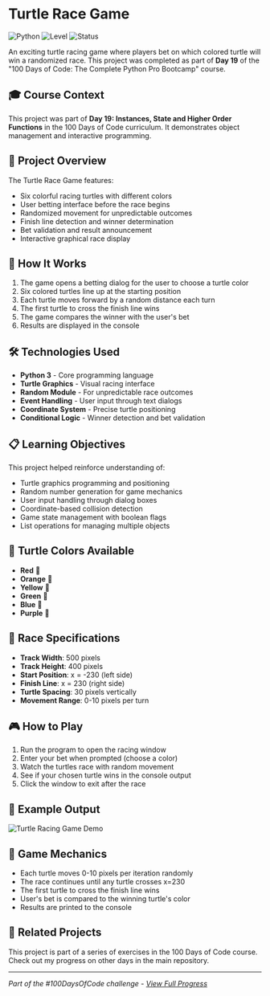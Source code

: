 # Turtle Race Game

![Python](https://img.shields.io/badge/Python-3-blue?style=for-the-badge)
![Level](https://img.shields.io/badge/Level-Intermediate-yellow?style=for-the-badge)
![Status](https://img.shields.io/badge/Status-Complete-brightgreen?style=for-the-badge)

An exciting turtle racing game where players bet on which colored turtle will win a randomized race. This project was completed as part of **Day 19** of the "100 Days of Code: The Complete Python Pro Bootcamp" course.

## 🎓 Course Context

This project was part of **Day 19: Instances, State and Higher Order Functions** in the 100 Days of Code curriculum. It demonstrates object management and interactive programming.

## 🎯 Project Overview

The Turtle Race Game features:
- Six colorful racing turtles with different colors
- User betting interface before the race begins
- Randomized movement for unpredictable outcomes
- Finish line detection and winner determination
- Bet validation and result announcement
- Interactive graphical race display

## 🚀 How It Works

1. The game opens a betting dialog for the user to choose a turtle color
2. Six colored turtles line up at the starting position
3. Each turtle moves forward by a random distance each turn
4. The first turtle to cross the finish line wins
5. The game compares the winner with the user's bet
6. Results are displayed in the console

## 🛠️ Technologies Used

- **Python 3** - Core programming language
- **Turtle Graphics** - Visual racing interface
- **Random Module** - For unpredictable race outcomes
- **Event Handling** - User input through text dialogs
- **Coordinate System** - Precise turtle positioning
- **Conditional Logic** - Winner detection and bet validation

## 📋 Learning Objectives

This project helped reinforce understanding of:
- Turtle graphics programming and positioning
- Random number generation for game mechanics
- User input handling through dialog boxes
- Coordinate-based collision detection
- Game state management with boolean flags
- List operations for managing multiple objects

## 🐢 Turtle Colors Available

- **Red** 🐢
- **Orange** 🐢  
- **Yellow** 🐢
- **Green** 🐢
- **Blue** 🐢
- **Purple** 🐢

## 🏁 Race Specifications

- **Track Width**: 500 pixels
- **Track Height**: 400 pixels  
- **Start Position**: x = -230 (left side)
- **Finish Line**: x = 230 (right side)
- **Turtle Spacing**: 30 pixels vertically
- **Movement Range**: 0-10 pixels per turn

## 🎮 How to Play

1. Run the program to open the racing window
2. Enter your bet when prompted (choose a color)
3. Watch the turtles race with random movement
4. See if your chosen turtle wins in the console output
5. Click the window to exit after the race

## 📝 Example Output

![Turtle Racing Game Demo](https://github.com/user-attachments/assets/ff2076a5-1387-40ee-86eb-43cfcee4e5ac)

## 🎲 Game Mechanics

- Each turtle moves 0-10 pixels per iteration randomly
- The race continues until any turtle crosses x=230
- The first turtle to cross the finish line wins
- User's bet is compared to the winning turtle's color
- Results are printed to the console

## 🔄 Related Projects

This project is part of a series of exercises in the 100 Days of Code course. Check out my progress on other days in the main repository.

---

*Part of the #100DaysOfCode challenge - [View Full Progress](https://github.com/evncosta/100-Days-of-Code)*
